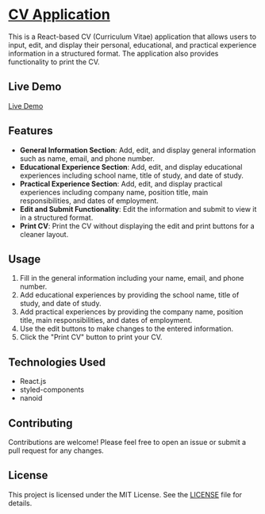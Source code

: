 # [CV Application](https://react-cv-application-gray.vercel.app/)

This is a React-based CV (Curriculum Vitae) application that allows users to input, edit, and display their personal, educational, and practical experience information in a structured format. The application also provides functionality to print the CV.

## Live Demo

[Live Demo](https://react-cv-application-gray.vercel.app/)

## Features

- **General Information Section**: Add, edit, and display general information such as name, email, and phone number.
- **Educational Experience Section**: Add, edit, and display educational experiences including school name, title of study, and date of study.
- **Practical Experience Section**: Add, edit, and display practical experiences including company name, position title, main responsibilities, and dates of employment.
- **Edit and Submit Functionality**: Edit the information and submit to view it in a structured format.
- **Print CV**: Print the CV without displaying the edit and print buttons for a cleaner layout.

## Usage

1. Fill in the general information including your name, email, and phone number.
2. Add educational experiences by providing the school name, title of study, and date of study.
3. Add practical experiences by providing the company name, position title, main responsibilities, and dates of employment.
4. Use the edit buttons to make changes to the entered information.
5. Click the "Print CV" button to print your CV.

## Technologies Used

- React.js
- styled-components
- nanoid

## Contributing

Contributions are welcome! Please feel free to open an issue or submit a pull request for any changes.

## License

This project is licensed under the MIT License. See the [LICENSE](LICENSE) file for details.
